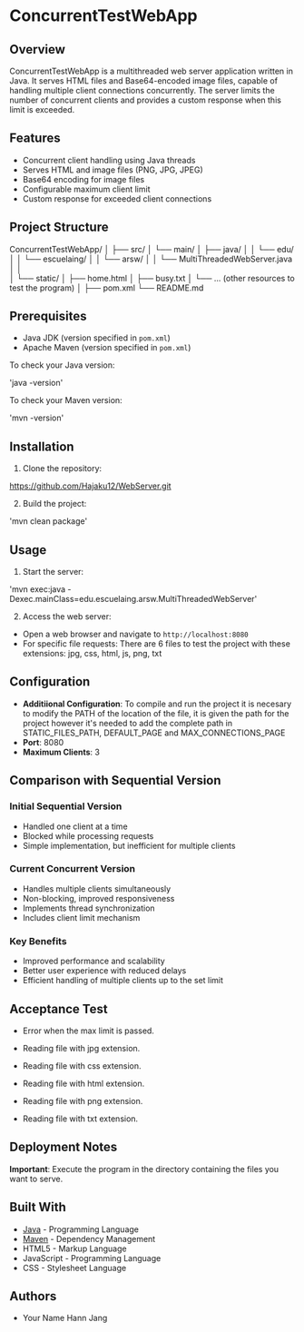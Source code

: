 # ConcurrentTestWebApp

## Overview

ConcurrentTestWebApp is a multithreaded web server application written in Java. It serves HTML files and Base64-encoded image files, capable of handling multiple client connections concurrently. The server limits the number of concurrent clients and provides a custom response when this limit is exceeded.

## Features

- Concurrent client handling using Java threads
- Serves HTML and image files (PNG, JPG, JPEG)
- Base64 encoding for image files
- Configurable maximum client limit
- Custom response for exceeded client connections

## Project Structure

ConcurrentTestWebApp/
│
├── src/
│   └── main/
│       ├── java/
│       │   └── edu/
│       │       └── escuelaing/
│       │           └── arsw/
│       │               └── MultiThreadedWebServer.java
│       │                 
│       └── static/
│           ├── home.html
│           ├── busy.txt
│           └── ... (other resources to test the program)
│
├── pom.xml
└── README.md

## Prerequisites

- Java JDK (version specified in `pom.xml`)
- Apache Maven (version specified in `pom.xml`)

To check your Java version:

'java -version'

To check your Maven version:

'mvn -version'

## Installation

1. Clone the repository:

https://github.com/Hajaku12/WebServer.git

2. Build the project:

'mvn clean package'

## Usage

1. Start the server:

'mvn exec:java -Dexec.mainClass=edu.escuelaing.arsw.MultiThreadedWebServer'


2. Access the web server:
- Open a web browser and navigate to `http://localhost:8080`
- For specific file requests: There are 6 files to test the project with these extensions: jpg, css, html, js, png, txt

## Configuration

- **Additiional Configuration**: To compile and run the project it is necesary to modify the PATH of the location of the file, it is given the path for the project however it's needed to add the complete path in STATIC_FILES_PATH, DEFAULT_PAGE and MAX_CONNECTIONS_PAGE 
- **Port**: 8080
- **Maximum Clients**: 3

## Comparison with Sequential Version

### Initial Sequential Version
- Handled one client at a time
- Blocked while processing requests
- Simple implementation, but inefficient for multiple clients

### Current Concurrent Version
- Handles multiple clients simultaneously
- Non-blocking, improved responsiveness
- Implements thread synchronization
- Includes client limit mechanism

### Key Benefits
- Improved performance and scalability
- Better user experience with reduced delays
- Efficient handling of multiple clients up to the set limit

## Acceptance Test

- Error when the max limit is passed. 

- Reading file with jpg extension. 

- Reading file with css extension.  

- Reading file with html extension.

- Reading file with png extension.

- Reading file with txt extension.


## Deployment Notes

**Important**: Execute the program in the directory containing the files you want to serve.

## Built With

- [Java](https://www.java.com/) - Programming Language
- [Maven](https://maven.apache.org/) - Dependency Management
- HTML5 - Markup Language
- JavaScript - Programming Language
- CSS - Stylesheet Language


## Authors

- Your Name Hann Jang



